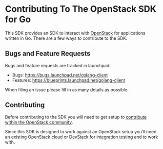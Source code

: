 # Contributing To The OpenStack SDK for Go

This SDK provides an SDK to interact with [OpenStack](http://openstack.org) for
applications written in Go. There are a few ways to contribute to the SDK.

## Bugs and Feature Requests

Bugs and feature requests are tracked in launchpad.

* Bugs: https://bugs.launchpad.net/golang-client
* Features: https://blueprints.launchpad.net/golang-client

When filing an issue please fill in as many details as possible.

## Contributing

Before contributing to the SDK you will need to get setup to [contribute within
the OpenStack community](https://wiki.openstack.org/wiki/How_To_Contribute).

Since this SDK is designed to work against an OpenStack setup you'll need an
existing OpenStack cloud or [DevStack](http://devstack.org) for integration
testing and to work with.